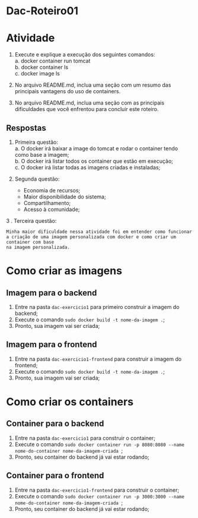 # Dac-Roteiro01

# Atividade

1. Execute e explique a execução dos seguintes comandos: <br/>
      a. docker container run tomcat <br/>
      b. docker container ls <br/>
      c. docker image ls <br/>

2. No arquivo README.md, inclua uma seção com um resumo das principais vantagens do uso de containers. <br/>

3. No arquivo README.md, inclua uma seção com as principais dificuldades que você enfrentou para concluir este roteiro.<br/>

      
## Respostas
1. Primeira questão:<br/>
      a. O docker irá baixar a image do tomcat e rodar o container tendo como base a imagem; <br/>
      b. O docker irá listar todos os container que estão em execução; <br/>
      c. O docker irá listar todas as imagens criadas e instaladas; <br/>

2. Segunda questão:
      * Economia de recursos;
      * Maior disponibilidade do sistema;
      * Compartilhamento;
      * Acesso à comunidade;
      
3 . Terceira questão:

    Minha maior dificuldade nessa atividade foi em entender como funcionar 
    a criação de uma imagem personalizada com docker e como criar um container com base 
    na imagem personalizada.
    
# Como criar as imagens

## Imagem para o backend

1. Entre na pasta `dac-exercicio1` para primeiro construir a imagem do backend;
2. Execute o comando `sudo docker build -t nome-da-imagem .`;
3. Pronto, sua imagem vai ser criada;

## Imagem para o frontend

1. Entre na pasta `dac-exercicio1-frontend` para construir a imagem do frontend;
2. Execute o comando `sudo docker build -t nome-da-imagem .`;
3. Pronto, sua imagem vai ser criada;

# Como criar os containers

## Container para o backend

1. Entre na pasta `dac-exercicio1` para construir o container;
2. Execute o comando `sudo docker container run -p 8080:8080 --name nome-do-container nome-da-imagem-criada `;
3. Pronto, seu container do backend já vai estar rodando;

## Container para o frontend

1. Entre na pasta `dac-exercicio1-frontend` para construir o container;
2. Execute o comando `sudo docker container run -p 3000:3000 --name nome-do-container nome-da-imagem-criada `;
3. Pronto, seu container do backend já vai estar rodando;
